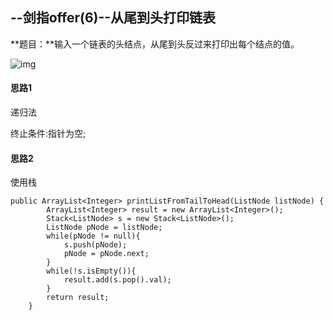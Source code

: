 ## --剑指offer(6)--从尾到头打印链表

**题目：**输入一个链表的头结点，从尾到头反过来打印出每个结点的值。 

![img](https://images0.cnblogs.com/blog2015/381412/201508/182242237534995.jpg) 

#### 思路1

递归法

终止条件:指针为空;



#### 思路2

使用栈



```
public ArrayList<Integer> printListFromTailToHead(ListNode listNode) {
        ArrayList<Integer> result = new ArrayList<Integer>();
        Stack<ListNode> s = new Stack<ListNode>();
        ListNode pNode = listNode;
        while(pNode != null){
            s.push(pNode);
            pNode = pNode.next;
        }
        while(!s.isEmpty()){
            result.add(s.pop().val);
        }
        return result;
    }
```

